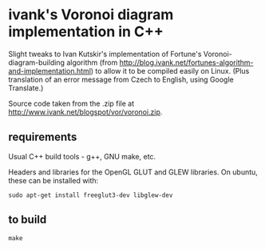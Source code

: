 
# ivank's Voronoi diagram implementation in C++

Slight tweaks to Ivan Kutskir's implementation of Fortune's Voronoi-diagram-building
algorithm (from <http://blog.ivank.net/fortunes-algorithm-and-implementation.html>)
to allow it to be compiled easily on Linux. (Plus translation of an error message
from Czech to English, using Google Translate.)

Source code taken from the .zip file at
<http://www.ivank.net/blogspot/vor/voronoi.zip>.

## requirements

Usual C++ build tools - g++, GNU make, etc.

Headers and libraries for the OpenGL GLUT and GLEW libraries.
On ubuntu, these can be installed with:

```
sudo apt-get install freeglut3-dev libglew-dev
```

## to build

```
make
```
